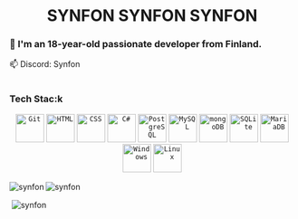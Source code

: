 <h1 align="center">SYNFON SYNFON SYNFON</h1>

<h3 align="left"> 👦 I'm an 18-year-old passionate developer from Finland.</h3>

<p align="left">
  📫 Discord: Synfon
</p>


<h3 align="center" style="display: inline-block; margin-right: 30px;">Tech Stac:k</h3>
<div align="center">
	<code><img width="50" src="https://raw.githubusercontent.com/marwin1991/profile-technology-icons/refs/heads/main/icons/git.png" alt="Git" title="Git"/></code>
	<code><img width="50" src="https://raw.githubusercontent.com/marwin1991/profile-technology-icons/refs/heads/main/icons/html.png" alt="HTML" title="HTML"/></code>
	<code><img width="50" src="https://raw.githubusercontent.com/marwin1991/profile-technology-icons/refs/heads/main/icons/css.png" alt="CSS" title="CSS"/></code>
	<code><img width="50" src="https://raw.githubusercontent.com/marwin1991/profile-technology-icons/refs/heads/main/icons/c%23.png" alt="C#" title="C#"/></code>
	<code><img width="50" src="https://raw.githubusercontent.com/marwin1991/profile-technology-icons/refs/heads/main/icons/postgresql.png" alt="PostgreSQL" title="PostgreSQL"/></code>
	<code><img width="50" src="https://raw.githubusercontent.com/marwin1991/profile-technology-icons/refs/heads/main/icons/mysql.png" alt="MySQL" title="MySQL"/></code>
	<code><img width="50" src="https://raw.githubusercontent.com/marwin1991/profile-technology-icons/refs/heads/main/icons/mongodb.png" alt="mongoDB" title="mongoDB"/></code>
	<code><img width="50" src="https://raw.githubusercontent.com/marwin1991/profile-technology-icons/refs/heads/main/icons/sqlite.png" alt="SQLite" title="SQLite"/></code>
	<code><img width="50" src="https://raw.githubusercontent.com/marwin1991/profile-technology-icons/refs/heads/main/icons/mariadb.png" alt="MariaDB" title="MariaDB"/></code>
	<code><img width="50" src="https://raw.githubusercontent.com/marwin1991/profile-technology-icons/refs/heads/main/icons/windows.png" alt="Windows" title="Windows"/></code>
	<code><img width="50" src="https://raw.githubusercontent.com/marwin1991/profile-technology-icons/refs/heads/main/icons/linux.png" alt="Linux" title="Linux"/></code>
</div>




<p><img align="left" src="https://github-readme-stats.vercel.app/api/top-langs?username=synfon&show_icons=true&locale=en&layout=compact" alt="synfon" /></p>
<p align="left"> <img src="https://komarev.com/ghpvc/?username=synfon&label=Profile%20views&color=0e75b6&style=flat" alt="synfon" /> </p>
<p>&nbsp;<img align="center" src="https://github-readme-stats.vercel.app/api?username=synfon&show_icons=true&locale=en" alt="synfon" /></p>
